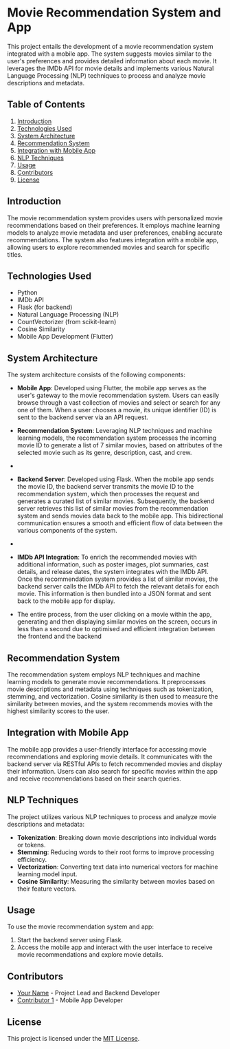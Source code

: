 # Movie Recommendation System and App

This project entails the development of a movie recommendation system integrated with a mobile app. The system suggests movies similar to the user's preferences and provides detailed information about each movie. It leverages the IMDb API for movie details and implements various Natural Language Processing (NLP) techniques to process and analyze movie descriptions and metadata.

## Table of Contents
1. [Introduction](#introduction)
2. [Technologies Used](#technologies-used)
3. [System Architecture](#system-architecture)
4. [Recommendation System](#recommendation-system)
5. [Integration with Mobile App](#integration-with-mobile-app)
6. [NLP Techniques](#nlp-techniques)
7. [Usage](#usage)
8. [Contributors](#contributors)
9. [License](#license)

## Introduction
The movie recommendation system provides users with personalized movie recommendations based on their preferences. It employs machine learning models to analyze movie metadata and user preferences, enabling accurate recommendations. The system also features integration with a mobile app, allowing users to explore recommended movies and search for specific titles.

## Technologies Used
- Python
- IMDb API
- Flask (for backend)
- Natural Language Processing (NLP)
- CountVectorizer (from scikit-learn)
- Cosine Similarity
- Mobile App Development (Flutter)

## System Architecture
The system architecture consists of the following components:
- **Mobile App**: Developed using Flutter, the mobile app serves as the user's gateway to the movie recommendation system. Users can easily browse through a vast collection of movies and select or search for any one of them. When a user chooses a movie, its unique identifier (ID) is sent to the backend server via an API request.
  
- **Recommendation System**: Leveraging NLP techniques and machine learning models, the recommendation system processes the incoming movie ID to generate a list of 7 similar movies, based on attributes of the selected movie such as its genre, description, cast, and crew.
- 
- **Backend Server**: Developed using Flask. When the mobile app sends the movie ID, the backend server transmits the movie ID to the recommendation system, which then processes the request and generates a curated list of similar movies. Subsequently, the backend server retrieves this list of similar movies from the recommendation system and sends movies data back to the mobile app. This bidirectional communication ensures a smooth and efficient flow of data between the various components of the system.
- 
- **IMDb API Integration**: To enrich the recommended movies with additional information, such as poster images, plot summaries, cast details, and release dates, the system integrates with the IMDb API. Once the recommendation system provides a list of similar movies, the backend server calls the IMDb API to fetch the relevant details for each movie. This information is then bundled into a JSON format and sent back to the mobile app for display.
- The entire process, from the user clicking on a movie within the app, generating and then displaying similar movies on the screen, occurs in less than a second due to optimised and efficient integration between the frontend and the backend


## Recommendation System
The recommendation system employs NLP techniques and machine learning models to generate movie recommendations. It preprocesses movie descriptions and metadata using techniques such as tokenization, stemming, and vectorization. Cosine similarity is then used to measure the similarity between movies, and the system recommends movies with the highest similarity scores to the user.

## Integration with Mobile App
The mobile app provides a user-friendly interface for accessing movie recommendations and exploring movie details. It communicates with the backend server via RESTful APIs to fetch recommended movies and display their information. Users can also search for specific movies within the app and receive recommendations based on their search queries.

## NLP Techniques
The project utilizes various NLP techniques to process and analyze movie descriptions and metadata:
- **Tokenization**: Breaking down movie descriptions into individual words or tokens.
- **Stemming**: Reducing words to their root forms to improve processing efficiency.
- **Vectorization**: Converting text data into numerical vectors for machine learning model input.
- **Cosine Similarity**: Measuring the similarity between movies based on their feature vectors.

## Usage
To use the movie recommendation system and app:
1. Start the backend server using Flask.
2. Access the mobile app and interact with the user interface to receive movie recommendations and explore movie details.

## Contributors
- [Your Name](link-to-your-github-profile) - Project Lead and Backend Developer
- [Contributor 1](link-to-contributor1-github-profile) - Mobile App Developer

## License
This project is licensed under the [MIT License](link-to-license-file).
